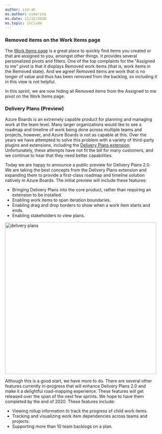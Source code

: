 ```yaml
---
author: sid-ah
ms.author: simerzou
ms.date: 11/12/2020
ms.topic: include
---
```


### Removed items on the Work Items page

The [Work Items page](/azure/devops/boards/work-items/view-add-work-items) is a great place to quickly find items you created or that are assigned to you, amongst other things. It provides several personalized pivots and filters. One of the top complaints for the "Assigned to me" pivot is that it displays Removed work items (that is, work items in the Removed state). And we agree! Removed items are work that is no longer of value and thus has been removed from the backlog, so including it in this view is not helpful.

In this sprint, we are now hiding all Removed items from the Assigned to me pivot on the Work Items page.

### Delivery Plans (Preview)

Azure Boards is an extremely capable product for planning and managing work at the team level. Many larger organizations would like to see a roadmap and timeline of work being done across multiple teams and projects, however, and Azure Boards is not as capable at this. Over the years we have attempted to solve this problem with a variety of third-party plugins and extensions, including the [Delivery Plans extension](https://marketplace.visualstudio.com/items?itemName=ms.vss-plans). Unfortunately, these attempts have not fit the bill for many customers, and we continue to hear that they need better capabilities. 

Today we are happy to announce a public preview for Delivery Plans 2.0. We are taking the best concepts from the Delivery Plans extension and expanding them to provide a first-class roadmap and timeline solution natively in Azure Boards. The initial preview will include these features:

- Bringing Delivery Plans into the core product, rather than requiring an extension to be installed.
- Enabling work items to span iteration boundaries.
- Enabling drag and drop borders to show when a work item starts and ends.
- Enabling stakeholders to view plans.

<img src="../../media/178-boards-0-0.png" width="500" alt="delivery plans">

Although this is a good start, we have more to do. There are several other features currently in-progress that will enhance Delivery Plans 2.0 and make it a delightful road-mapping experience. These features will get released over the span of the next few sprints. We hope to have them completed by the end of 2020. These features include:

- Viewing rollup information to track the progress of child work items.
- Tracking and visualizing work item dependencies across teams and projects.
- Supporting more than 10 team backlogs on a plan.